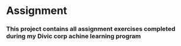 # Assignment 
### This project contains all assignment exercises completed during my Divic corp achine learning program 
